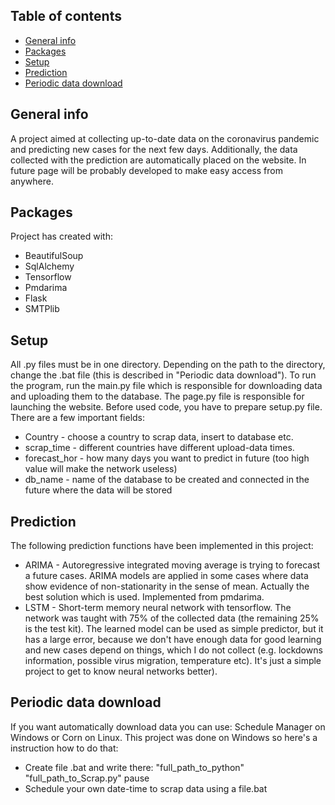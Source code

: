 ## Table of contents
* [General info](#general-info)
* [Packages](#Packages)
* [Setup](#setup)
* [Prediction](#prediction)
* [Periodic data download](#periodic-data-download)


## General info
A project aimed at collecting up-to-date data on the coronavirus pandemic and
predicting new cases for the next few days. Additionally, the data collected
with the prediction are automatically placed on the website. In future page
will be probably developed to make easy access from anywhere.


## Packages
Project has created with:
* BeautifulSoup
* SqlAlchemy
* Tensorflow
* Pmdarima
* Flask
* SMTPlib


## Setup
All .py files must be in one directory. Depending on the path to the directory,
change the .bat file (this is described in "Periodic data download").
To run the program, run the main.py file which is responsible for downloading
data and uploading them to the database. The page.py file is responsible for
launching the website. Before used code, you have to prepare setup.py file. There
are a few important fields:
- Country - choose a country to scrap data, insert to
database etc.
- scrap_time - different countries have different upload-data times.
- forecast_hor - how many days you want to predict in future (too high value will
make the network useless)
- db_name - name of the database to be created and connected in the future
where the data will be stored


## Prediction
The following prediction functions have been implemented in this project:
* ARIMA - Autoregressive integrated moving average is trying to forecast a future cases.
ARIMA models are applied in some cases where data show evidence of non-stationarity in
the sense of mean. Actually the best solution which is used. Implemented from pmdarima.
* LSTM - Short-term memory neural network with tensorflow. The network was taught with
75% of the collected data (the remaining 25% is the test kit). The learned model can be
used as simple predictor, but it has a large error, because we don't have enough data
for good learning and new cases depend on things, which I do not collect (e.g. lockdowns
information, possible virus migration, temperature etc). It's just a simple project to
get to know neural networks better).


## Periodic data download
If you want automatically download data you can use: Schedule Manager on Windows
or Corn on Linux. This project was done on Windows so here's a instruction how
to do that:
* Create file .bat and write there:
"full_path_to_python" "full_path_to_Scrap.py"
pause
* Schedule your own date-time to scrap data using a file.bat
